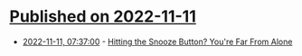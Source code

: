 # [Published on 2022-11-11](index.md)

* [2022-11-11, 07:37:00](https://soylentnews.org/article.pl?sid=22/11/10/1947246&from=rss) - [Hitting the Snooze Button? You're Far From Alone](https://soylentnews.org/article.pl?sid=22/11/10/1947246&from=rss)

